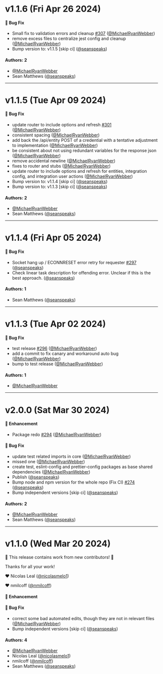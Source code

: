 # v1.1.6 (Fri Apr 26 2024)

#### 🐛 Bug Fix

- Small fix to validation errors and cleanup [#307](https://github.com/friggframework/frigg/pull/307) ([@MichaelRyanWebber](https://github.com/MichaelRyanWebber))
- remove excess files to centralize jest config and cleanup ([@MichaelRyanWebber](https://github.com/MichaelRyanWebber))
- Bump version to: v1.1.5 \[skip ci\] ([@seanspeaks](https://github.com/seanspeaks))

#### Authors: 2

- [@MichaelRyanWebber](https://github.com/MichaelRyanWebber)
- Sean Matthews ([@seanspeaks](https://github.com/seanspeaks))

---

# v1.1.5 (Tue Apr 09 2024)

#### 🐛 Bug Fix

- update router to include options and refresh [#301](https://github.com/friggframework/frigg/pull/301) ([@MichaelRyanWebber](https://github.com/MichaelRyanWebber))
- consistent spacing ([@MichaelRyanWebber](https://github.com/MichaelRyanWebber))
- add back the /api/entity POST of a credential with a tentative adjustment to implementation ([@MichaelRyanWebber](https://github.com/MichaelRyanWebber))
- be consistent about not using redundant variables for the response json ([@MichaelRyanWebber](https://github.com/MichaelRyanWebber))
- remove accidental newline ([@MichaelRyanWebber](https://github.com/MichaelRyanWebber))
- fixes to router and stubs ([@MichaelRyanWebber](https://github.com/MichaelRyanWebber))
- update router to include options and refresh for entities, integration config, and integration user actions ([@MichaelRyanWebber](https://github.com/MichaelRyanWebber))
- Bump version to: v1.1.4 \[skip ci\] ([@seanspeaks](https://github.com/seanspeaks))
- Bump version to: v1.1.3 \[skip ci\] ([@seanspeaks](https://github.com/seanspeaks))

#### Authors: 2

- [@MichaelRyanWebber](https://github.com/MichaelRyanWebber)
- Sean Matthews ([@seanspeaks](https://github.com/seanspeaks))

---

# v1.1.4 (Fri Apr 05 2024)

#### 🐛 Bug Fix

- Socket hang up / ECONNRESET error retry for requester [#297](https://github.com/friggframework/frigg/pull/297) ([@seanspeaks](https://github.com/seanspeaks))
- Check linear task description for offending error. Unclear if this is the best approach. ([@seanspeaks](https://github.com/seanspeaks))

#### Authors: 1

- Sean Matthews ([@seanspeaks](https://github.com/seanspeaks))

---

# v1.1.3 (Tue Apr 02 2024)

#### 🐛 Bug Fix

- test release [#296](https://github.com/friggframework/frigg/pull/296) ([@MichaelRyanWebber](https://github.com/MichaelRyanWebber))
- add a commit to fix canary and workaround auto bug ([@MichaelRyanWebber](https://github.com/MichaelRyanWebber))
- bump to test release ([@MichaelRyanWebber](https://github.com/MichaelRyanWebber))

#### Authors: 1

- [@MichaelRyanWebber](https://github.com/MichaelRyanWebber)

---

# v2.0.0 (Sat Mar 30 2024)

#### 🚀 Enhancement

- Package redo [#294](https://github.com/friggframework/frigg/pull/294) ([@MichaelRyanWebber](https://github.com/MichaelRyanWebber))

#### 🐛 Bug Fix

- update test related imports in core ([@MichaelRyanWebber](https://github.com/MichaelRyanWebber))
- missed one ([@MichaelRyanWebber](https://github.com/MichaelRyanWebber))
- create test, eslint-config and prettier-config packages as base shared dependencies ([@MichaelRyanWebber](https://github.com/MichaelRyanWebber))
- Publish ([@seanspeaks](https://github.com/seanspeaks))
- Bump node and npm version for the whole repo (Fix CI) [#274](https://github.com/friggframework/frigg/pull/274) ([@seanspeaks](https://github.com/seanspeaks))
- Bump independent versions \[skip ci\] ([@seanspeaks](https://github.com/seanspeaks))

#### Authors: 2

- [@MichaelRyanWebber](https://github.com/MichaelRyanWebber)
- Sean Matthews ([@seanspeaks](https://github.com/seanspeaks))

---

# v1.1.0 (Wed Mar 20 2024)

:tada: This release contains work from new contributors! :tada:

Thanks for all your work!

:heart: Nicolas Leal ([@nicolasmelo1](https://github.com/nicolasmelo1))

:heart: nmilcoff ([@nmilcoff](https://github.com/nmilcoff))

#### 🚀 Enhancement


#### 🐛 Bug Fix

- correct some bad automated edits, though they are not in relevant files ([@MichaelRyanWebber](https://github.com/MichaelRyanWebber))
- Bump independent versions \[skip ci\] ([@seanspeaks](https://github.com/seanspeaks))

#### Authors: 4

- [@MichaelRyanWebber](https://github.com/MichaelRyanWebber)
- Nicolas Leal ([@nicolasmelo1](https://github.com/nicolasmelo1))
- nmilcoff ([@nmilcoff](https://github.com/nmilcoff))
- Sean Matthews ([@seanspeaks](https://github.com/seanspeaks))
